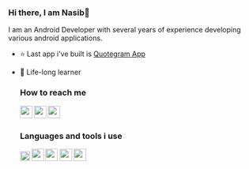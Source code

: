 ### Hi there, I am Nasib👋

I am an Android Developer with several years of experience developing various android applications.

- ⭐ Last app i've built is <a href="https://github.com/nesibeyyubov/quotegram-app">Quotegram App</a>
- 🌱 Life-long learner

  <h3><b> How to reach me <b></h3>
  
  <a href="https://www.linkedin.com/in/nesib-eyyubov-4ba1b2181/"><img height="25" src="https://upload.wikimedia.org/wikipedia/commons/thumb/8/81/LinkedIn_icon.svg/2048px-LinkedIn_icon.svg.png" target="_blank"></a>
  <a href="mailto:nasibeyyubov@gmail.com"><img height="25" src="https://i.pinimg.com/736x/a3/3f/7f/a33f7f3ad33f7ce6ef3bbca561960a39--email-icon-forgot-password.jpg"></a>
  <a target="_blank" href="https://github.com/nesibeyyubov"><img height="25" src="https://github.githubassets.com/images/modules/logos_page/GitHub-Mark.png"></a>
  
  
  <h3><b> Languages and tools i use <b></h3>
  
  <a  href="https://www.linkedin.com/in/nesibeyyubov/"><img height="20" src="https://upload.wikimedia.org/wikipedia/commons/thumb/0/06/Kotlin_Icon.svg/2048px-Kotlin_Icon.svg.png" target="_blank"></a>
  <a target="_blank" ><img height="25" src="https://cdn.iconscout.com/icon/free/png-512/java-43-569305.png"></a>
  <a target="_blank" ><img height="25" src="https://i.pinimg.com/originals/4e/74/7c/4e747c82368d9681b75d54f56319dae7.png"></a>
  <a target="_blank" ><img height="25" src="https://upload.wikimedia.org/wikipedia/commons/6/66/Android_robot.png"></a>
  <a target="_blank" ><img height="25" src="https://git-scm.com/images/logos/downloads/Git-Icon-1788C.png"></a>
  

